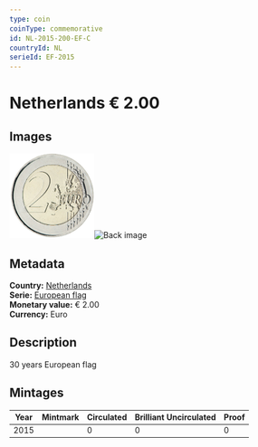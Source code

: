 ```yaml
---
type: coin
coinType: commemorative
id: NL-2015-200-EF-C
countryId: NL
serieId: EF-2015
---
```


# Netherlands € 2.00

## Images

<img src="../../Images/common-2007-200.png" height="150" alt="Front image"><img src="Images/NL-2015-200-000.png" height="150" alt="Back image">

## Metadata

**Country:** [Netherlands](../../Countries/Netherlands/index.md)\
**Serie:** [European flag](index.md)\
**Monetary value:** € 2.00\
**Currency:** Euro

## Description
30 years European flag

## Mintages

| Year | Mintmark | Circulated | Brilliant Uncirculated | Proof |
| ---- | -------- | ---------- | ---------------------- | ----- |
| 2015 |  | 0| 0 | 0 |
